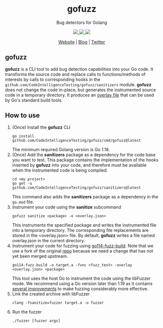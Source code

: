 <div align="center">
  <h1>gofuzz</h1>
  <p>Bug detectors for Golang</p>
  <a href="https://github.com/CodeIntelligenceTesting/gofuzz/actions/workflows/run-all-tests.yml">
    <img src="https://img.shields.io/github/workflow/status/CodeIntelligenceTesting/gofuzz/Tests%20and%20Linting?logo=github" />
  </a>
  <a href="https://github.com/CodeIntelligenceTesting/gofuzz/blob/main/CONTRIBUTING.md">
    <img src="https://img.shields.io/badge/PRs-welcome-brightgreen.svg" />
  </a>
  <a href="https://github.com/CodeIntelligenceTesting/gofuzz/blob/main/LICENSE">
    <img src="https://img.shields.io/github/license/CodeIntelligenceTesting/gofuzz" />
  </a>
  <br />

<a href="https://www.code-intelligence.com/" target="_blank">Website</a>
|
<a href="https://www.code-intelligence.com/blog" target="_blank">Blog</a>
|
<a href="https://twitter.com/CI_Fuzz" target="_blank">Twitter</a>
</div>

## gofuzz
**gofuzz** is a CLI tool to add bug detection capabilities into your Go code. It transforms the source code and replace calls to functions/methods of interests by calls to corresponding hooks in the `github.com/CodeIntelligenceTesting/gofuzz/sanitizers` module. **gofuzz** does not change the code in-place, but generates the instrumented source code in a temporary directory. It produces an [overlay file](https://go.dev/doc/go1.16) that can be used by Go's standard build tools.

## How to use
1. (Once) Install the **gofuzz** CLI
    ```shell
    go install github.com/CodeIntelligenceTesting/gofuzz/cmd/gofuzz@latest
    ```
   The minimum required Golang version is Go 1.18.
2. (Once) Add the **sanitizers** package as a dependency for the code base you want to test. 
This package contains the implementation of the hooks inserted by **gofuzz** into your code, 
and therefore must be available when the instrumented code is being compiled. 
    ```shell
   cd <my project> 
   go get -u github.com/CodeIntelligenceTesting/gofuzz/sanitizers@latest 
    ```
   This command also adds the **sanitizers** package as a dependency in the `go.mod` file.
3. Instrument your code using the **sanitize** subcommand
   ```shell
   gofuzz sanitize <package> -o <overlay.json>
   ```
   This instruments the specified package and writes the instrumented file into a temporary
   directory. The corresponding file replacements are stored in the <overlay.json> file.
   By default, **gofuzz** writes a file named overlay.json in the current directory.
4. Instrument your code for fuzzing using [go114-fuzz-build](https://github.com/kyakdan/go114-fuzz-build).
   Note that we use a fork of the original [repo](https://github.com/mdempsky/go114-fuzz-build) 
   because we need a change that has not yet been merged upstream. 
   ```shell
   go114-fuzz-build -o target.a -func <fuzz_test> -overlay <overlay.json> <package>
   ``` 
   This tool uses the host Go to instrument the code using the libFuzzer mode. We recommend using 
   a Go version later than 1.19 as it contains [several improvements](https://www.code-intelligence.com/blog/golang-fuzzing-1.19) to make fuzzing considerably more effective.
5. Link the created archive with libFuzzer
   ```shell
   clang -fsanitize=fuzzer target.a -o fuzzer
   ```
6. Run the fuzzer
   ```shell
   ./fuzzer [fuzzer args]
   ```